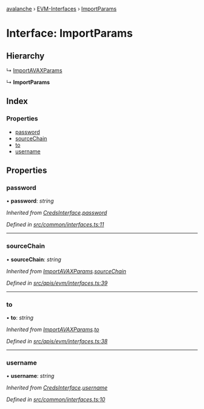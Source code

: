 [avalanche](../README.md) › [EVM-Interfaces](../modules/evm_interfaces.md) › [ImportParams](evm_interfaces.importparams.md)

# Interface: ImportParams

## Hierarchy

  ↳ [ImportAVAXParams](evm_interfaces.importavaxparams.md)

  ↳ **ImportParams**

## Index

### Properties

* [password](evm_interfaces.importparams.md#password)
* [sourceChain](evm_interfaces.importparams.md#sourcechain)
* [to](evm_interfaces.importparams.md#to)
* [username](evm_interfaces.importparams.md#username)

## Properties

###  password

• **password**: *string*

*Inherited from [CredsInterface](common_interfaces.credsinterface.md).[password](common_interfaces.credsinterface.md#password)*

*Defined in [src/common/interfaces.ts:11](https://github.com/ava-labs/avalanchejs/blob/8033096/src/common/interfaces.ts#L11)*

___

###  sourceChain

• **sourceChain**: *string*

*Inherited from [ImportAVAXParams](evm_interfaces.importavaxparams.md).[sourceChain](evm_interfaces.importavaxparams.md#sourcechain)*

*Defined in [src/apis/evm/interfaces.ts:39](https://github.com/ava-labs/avalanchejs/blob/8033096/src/apis/evm/interfaces.ts#L39)*

___

###  to

• **to**: *string*

*Inherited from [ImportAVAXParams](evm_interfaces.importavaxparams.md).[to](evm_interfaces.importavaxparams.md#to)*

*Defined in [src/apis/evm/interfaces.ts:38](https://github.com/ava-labs/avalanchejs/blob/8033096/src/apis/evm/interfaces.ts#L38)*

___

###  username

• **username**: *string*

*Inherited from [CredsInterface](common_interfaces.credsinterface.md).[username](common_interfaces.credsinterface.md#username)*

*Defined in [src/common/interfaces.ts:10](https://github.com/ava-labs/avalanchejs/blob/8033096/src/common/interfaces.ts#L10)*
